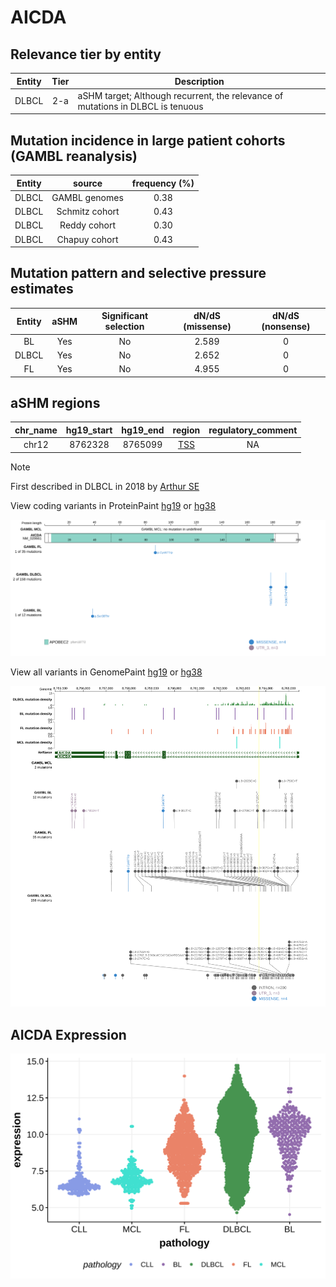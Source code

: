 # AICDA

## Relevance tier by entity

|Entity|Tier|Description                              |
|:------:|:----:|-----------------------------------------|
|DLBCL |2-a | aSHM target; Although recurrent, the relevance of mutations in DLBCL is tenuous |

## Mutation incidence in large patient cohorts (GAMBL reanalysis)

|Entity|source        |frequency (%)|
|:------:|:--------------:|:-------------:|
|DLBCL |GAMBL genomes |0.38         |
|DLBCL |Schmitz cohort|0.43         |
|DLBCL |Reddy cohort  |0.30         |
|DLBCL |Chapuy cohort |0.43         |

## Mutation pattern and selective pressure estimates

|Entity|aSHM|Significant selection|dN/dS (missense)|dN/dS (nonsense)|
|:------:|:----:|:---------------------:|:----------------:|:----------------:|
|BL    |Yes |No                   |2.589           |0               |
|DLBCL |Yes |No                   |2.652           |0               |
|FL    |Yes |No                   |4.955           |0               |

## aSHM regions

|chr_name|hg19_start|hg19_end|region                                                                                  |regulatory_comment|
|:--------:|:----------:|:--------:|:----------------------------------------------------------------------------------------:|:------------------:|
|chr12   |8762328   |8765099 |[TSS](https://genome.ucsc.edu/s/rdmorin/GAMBL%20hg19?position=chr12%3A8762328%2D8765099)|NA                |

> [!NOTE]
> First described in DLBCL in 2018 by [Arthur SE](https://pubmed.ncbi.nlm.nih.gov/30275490)


View coding variants in ProteinPaint [hg19](https://morinlab.github.io/LLMPP/GAMBL/AICDA_protein.html)  or [hg38](https://morinlab.github.io/LLMPP/GAMBL/AICDA_protein_hg38.html)

![image](images/proteinpaint/AICDA_NM_020661.svg)

View all variants in GenomePaint [hg19](https://morinlab.github.io/LLMPP/GAMBL/AICDA.html)  or [hg38](https://morinlab.github.io/LLMPP/GAMBL/AICDA_hg38.html)

![image](images/proteinpaint/AICDA.svg)
## AICDA Expression
![image](images/gene_expression/AICDA_by_pathology.svg)

